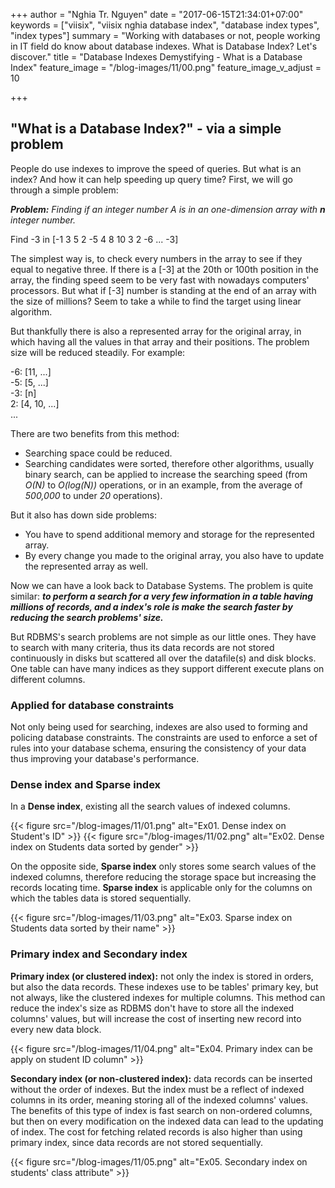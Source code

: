 +++
author = "Nghia Tr. Nguyen"
date = "2017-06-15T21:34:01+07:00"
keywords = ["viisix", "viisix nghia database index", "database index types", "index types"]
summary = "Working with databases or not, people working in IT field do know about database indexes. What is Database Index? Let's discover."
title = "Database Indexes Demystifying - What is a Database Index"
feature_image = "/blog-images/11/00.png"
feature_image_v_adjust = 10

+++

## "What is a Database Index?" - via a simple problem
People do use indexes to improve the speed of queries. But what is an index? And how it can help speeding up query
time? First, we will go through a simple problem:

<i>**Problem:** Finding if an integer number A is in an one-dimension array with **n** integer number.</i>

<p class="center bold italic">Find -3 in [-1 3 5 2 -5 4 8 10 3 2 -6 ... -3]</p>

The simplest way is, to check every numbers in the array to see if they equal to negative three. If there is
a [-3] at the 20th or 100th position in the array, the finding speed seem to be very fast with nowadays computers'
processors. But what if [-3] number is standing at the end of an array with the size of millions? Seem to take a
while to find the target using linear algorithm.

But thankfully there is also a represented array for the original array, in which having all the values in that array
and their positions. The problem size will be reduced steadily. For example:

<p class="ml4 bold italic">
-6: [11, ...]<br/>
-5: [5, ...]<br/>
-3: [n]<br/>
2: [4, 10, ...]<br/>
...
</p>

There are two benefits from this method:

- Searching space could be reduced.
- Searching candidates were sorted, therefore other algorithms, usually binary search, can be applied to increase the 
searching speed (from *O(N)* to *O(log(N))* operations, or in an example, from the average of *500,000* to under *20* 
operations).

But it also has down side problems:

- You have to spend additional memory and storage for the represented array.
- By every change you made to the original array, you also have to update the represented array as well.

Now we can have a look back to Database Systems. The problem is quite similar: ***to perform a search for a 
very few information in a table having millions of records, and a index's role is make the search faster
by reducing the search problems' size.***

But RDBMS's search problems are not simple as our little ones. They have to search with many criteria, 
thus its data records are not stored continuously in disks but scattered all over the datafile(s) and 
disk blocks. One table can have many indices as they support different execute plans on different columns.

### Applied for database constraints

Not only being used for searching, indexes are also used to forming and policing database constraints. The constraints
are used to enforce a set of rules into your database schema, ensuring the consistency of your data thus improving your
database's performance.

### Dense index and Sparse index

In a **Dense index**, existing all the search values of indexed columns.

{{< figure src="/blog-images/11/01.png" alt="Ex01. Dense index on Student's ID" >}}
{{< figure src="/blog-images/11/02.png" alt="Ex02. Dense index on Students data sorted by gender" >}}

On the opposite side, **Sparse index** only stores some search values of the indexed columns, therefore 
reducing the storage space but increasing the records locating time. **Sparse index** is applicable only 
for the columns on which the tables data is stored sequentially.

{{< figure src="/blog-images/11/03.png" alt="Ex03. Sparse index on Students data sorted by their name" >}}

### Primary index and Secondary index 

**Primary index (or clustered index):** not only the index is stored in orders, but also the data records. 
These indexes use to be tables' primary key, but not always, like the clustered indexes for multiple columns. 
This method can reduce the index's size as RDBMS don't have to store all the indexed columns' values, but will 
increase the cost of inserting new record into every new data block.

{{< figure src="/blog-images/11/04.png" alt="Ex04. Primary index can be apply on student ID column" >}}

**Secondary index (or non-clustered index):** data records can be inserted without the order of indexes. But the
index must be a reflect of indexed columns in its order, meaning storing all of the indexed columns' values.
The benefits of this type of index is fast search on non-ordered columns, but then on every modification on
the indexed data can lead to the updating of index. The cost for fetching related records is also higher than
using primary index, since data records are not stored sequentially.

{{< figure src="/blog-images/11/05.png" alt="Ex05. Secondary index on students' class attribute" >}}
